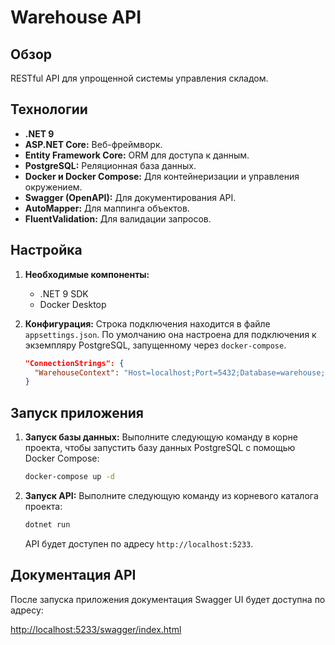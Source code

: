 # Warehouse API

## Обзор

RESTful API для упрощенной системы управления складом.

## Технологии

-   **.NET 9**
-   **ASP.NET Core:** Веб-фреймворк.
-   **Entity Framework Core:** ORM для доступа к данным.
-   **PostgreSQL:** Реляционная база данных.
-   **Docker и Docker Compose:** Для контейнеризации и управления окружением.
-   **Swagger (OpenAPI):** Для документирования API.
-   **AutoMapper:** Для маппинга объектов.
-   **FluentValidation:** Для валидации запросов.

## Настройка

1.  **Необходимые компоненты:**
    *   .NET 9 SDK
    *   Docker Desktop

2.  **Конфигурация:**
    Строка подключения находится в файле `appsettings.json`. По умолчанию она настроена для подключения к экземпляру PostgreSQL, запущенному через `docker-compose`.

    ```json
    "ConnectionStrings": {
      "WarehouseContext": "Host=localhost;Port=5432;Database=warehouse;Username=postgres;Password=postgres"
    }
    ```

## Запуск приложения

1.  **Запуск базы данных:**
    Выполните следующую команду в корне проекта, чтобы запустить базу данных PostgreSQL с помощью Docker Compose:
    ```bash
    docker-compose up -d
    ```

2.  **Запуск API:**
    Выполните следующую команду из корневого каталога проекта:
    ```bash
    dotnet run
    ```
    API будет доступен по адресу `http://localhost:5233`.

## Документация API

После запуска приложения документация Swagger UI будет доступна по адресу:

[http://localhost:5233/swagger/index.html](http://localhost:5233/swagger/index.html)
